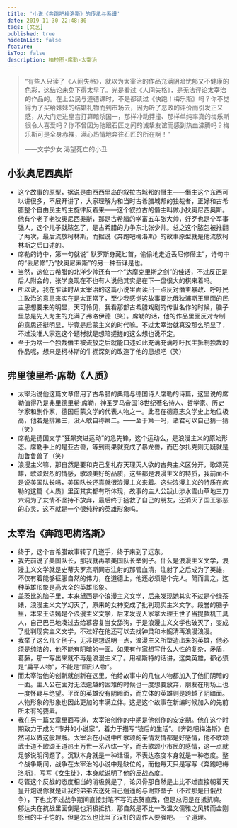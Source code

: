 ```yaml
---
title: '小说《奔跑吧梅洛斯》的传承与系谱'
date: 2019-11-30 22:48:30
tags: [文艺]
published: true
hideInList: false
feature: 
isTop: false
description: 柏拉图-席勒-太宰治
---
```

> “有些人只读了《人间失格》，就以为太宰治的作品充满阴暗忧郁又不健康的色彩，这结论未免下得太早了。光是看过《人间失格》，是无法评论太宰治的作品的。在上公民与道德课时，不是都读过《快跑！梅乐斯》吗？你不觉得为了买给妹妹的结婚礼物而到市场去，因为听了恶政的评价而引发正义感，从大门走进皇宫打算暗杀国一，那样冲动莽撞、那样单纯率真的梅乐斯很令人喜爱吗？你不曾因为他跟石匠之间的诚挚友谊而感到热血沸腾吗？梅乐斯可是全身赤裸，满心热情地奔往石匠的所在啊！”
>
> ——文学少女 渴望死亡的小丑

<!-- more -->

## 小狄奥尼西奥斯

- 这个故事的原型，据说是由西西里岛的叙拉古城邦的僭主——僭主这个东西可以讲很多，不展开讲了，大家理解为和当时古希腊城邦的独裁者，正好和古希腊整个自由民主的主旋律反着来——这个叙拉古的僭主叫做小狄奥尼西奥斯。他有个老子老狄奥尼西奥斯，那是古希腊的学富五车张大帅，好歹也是个军事强人，这个儿子就脓包了，是古希腊的力争东北张少帅。总之这个脓包被推翻了两次，最后流放柯林斯，而据说《奔跑吧梅洛斯》的故事原型就是他流放柯林斯之后口述的。
- 席勒的诗中，第一句就说“ 默罗斯身藏匕首，偷偷地走近丢尼修僭主”，诗句中的“丢尼修”乃“狄奥尼索斯”的另一种音译是也。
- 当然，这位古希腊的北洋少帅还有一个“达摩克里斯之剑”的佳话，不过反正是后人附会的，张学良现在不也有人说他其实是在下一盘很大的棋来着吗。
- 所以说，我在乍读时从太宰治的这篇小说里面读出一点反对僭主暴政、呼吁民主政治的意思来实在是太正常了，至少我感觉这故事要比俄狄浦斯王里面的民主思想要来的明显，天可怜见，我看那部古希腊戏剧的传世名作的时候，脑子里总是先入为主的充满了弗洛伊德（笑）。席勒的话，他的作品里面反对专制的意思还挺明显，毕竟是启蒙主义的时代嘛。不过太宰治就真没那么明显了，不过没准人家选这个题材就是想暗搓搓的这么想也说不定。
- 至于为啥一个独裁僭主被流放之后就能口述如此充满充满呼吁民主抵制独裁的作品呢，想来是柯林斯的牛棚深刻的改造了他的思想吧（笑）

## 弗里德里希·席勒《人质》

- 太宰治说他这篇文章借用了古希腊的典籍与德国诗人席勒的诗篇，这里说的席勒值得乃是弗里德里希·席勒，神圣罗马帝国18世纪著名诗人、哲学家、历史学家和剧作家，德国启蒙文学的代表人物之一。此君在德意志文学史上地位极高，他若是排第三，没人敢自称第二。——至于第一吗，诸君可以自己猜一猜（笑）
- 席勒是德国文学“狂飙突进运动”的急先锋，这个运动么，是浪漫主义的原始形态。席勒手上的是亚古兽，等到雨果就变成了暴龙兽，而巴尔扎克则无疑就是加鲁鲁兽了（笑）
- 浪漫主义嘛，那自然是要和克己复礼存天理灭人欲的古典主义区分开，歌颂英雄，歌颂炽烈的情感，歌颂美好的品质，这些都是浪漫主义的特质，我前面不是说美国队长吗，美国队长还真就很浪漫主义来着。这些浪漫主义的特质在席勒的这篇《人质》里面其实都有所体现，故事的主人公跋山涉水雪山草地三刀六洞为了友情不坚持不放弃，最后终于拯救了自己的朋友，还消灭了国王邪恶的心灵，这不就是一个很纯粹的英雄形象吗。

## 太宰治《奔跑吧梅洛斯》

- 终于，这个古希腊故事转了几道手，终于来到了远东。
- 我先前说了美国队长，那我就再拿美国队长举例子。什么是浪漫主义文学，浪漫主义文学就是史蒂夫罗杰斯同志注射的那管血清，注射了之后成为了英雄，不仅有着能够征服自然的伟力，在道德上，他还必须是个完人。简而言之，这种英雄形象是高大全的英雄形象。
- 盖茨比的脑子里，本来黛西是个浪漫主义文学，后来发现她其实不过是个绿茶婊，浪漫主义文学幻灭了，原来的女神变成了批判现实主义文学。段誉的脑子里，本来王语嫣是个浪漫主义文学，后来发现人家拿大理王世子当提款机工具人，自己巴巴地凑过去给慕容复当女舔狗，于是浪漫主义文学也破灭了，变成了批判现实主义文学，不过好在他还可以去找钟灵和木婉清再浪漫浪漫。
- 我举了这么几个例子，无非是想说明一点，浪漫主义所塑造出来的英雄，他必须是纯洁的，他不能有阴暗的一面。如果有作家想写什么人性的复杂，矛盾，葛藤，那一写出来就不再是浪漫主义了。用福斯特的话讲，这类英雄，都必须是“扁平人物”，不能是“圆形人物”。
- 而太宰治他的创新就创新在这里，他给故事中的几位人物都加入了他们阴暗的一面。主人公在面对无法逾越的困难的时候也一度想要放弃，朋友在刑场上也一度怀疑与绝望。平面的英雄没有阴暗面，而立体的英雄则是跨越了阴暗面。人物形象的形象也因此更加的丰满立体。这是这个故事在新编时候加入的先前所未有的要素。
- 我在另一篇文章里面写道，太宰治创作的中期是他创作的安定期。他在这个时期致力于成为“市井的小说家”，着力于描写“铳后的生活”。《奔跑吧梅洛斯》自然可以做这般理解。太宰治在小说中所歌颂的亲情友情都是好感情，他不歌颂武士道不歌颂王道热土万世一系八纮一宇，而去歌颂小市民的感情，这一点就足够说明问题了。沉默本身就是一种话语，不表达态度本身就是一种态度。整个战争期间，战争在太宰治的小说中是缺位的，而他每天只是写写《奔跑吧梅洛斯》，写写《女生徒》，本身就说明了他的反战态度。
- 尽管这个反战的态度相当的消极就是了，论风骨那自然是上比不过直接朝着天皇开炮说你就是让我的弟弟去送死自己逍遥的与谢野晶子（不过那是日俄战争），下也比不过战争期间直接封笔不写的志贺直哉，但是总归是在抵抗嘛。郁达夫在抗战里面倒是也消极抵抗，那自然是不比一改温文儒雅之风转而金刚怒目的丰子恺的，但是怎么也比当了汉奸的周作人要强吧。一个道理。

